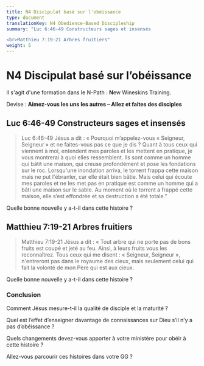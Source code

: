 ```yaml
---
title: N4 Discipulat basé sur l'obéissance
type: document
translationKey: N4 Obedience-Based Discipleship
summary: "Luc 6:46-49 Constructeurs sages et insensés

<br>Matthieu 7:19-21 Arbres fruitiers"
weight: 5
---
```

# N4 Discipulat basé sur l’obéissance

Il s'agit d'une formation dans le N-Path : **N**ew Wineskins Training.

Devise : **Aimez-vous les uns les autres – Allez et faites des disciples**

## Luc 6:46-49 Constructeurs sages et insensés

>   Luc 6:46-49 Jésus a dit : « Pourquoi m’appelez-vous « Seigneur, Seigneur » et ne faites-vous pas ce que je dis ? Quant à tous ceux qui viennent à moi, entendent mes paroles et les mettent en pratique, je vous montrerai à quoi elles ressemblent. Ils sont comme un homme qui bâtit une maison, qui creuse profondément et pose les fondations sur le roc. Lorsqu'une inondation arriva, le torrent frappa cette maison mais ne put l'ébranler, car elle était bien bâtie. Mais celui qui écoute mes paroles et ne les met pas en pratique est comme un homme qui a bâti une maison sur le sable. Au moment où le torrent a frappé cette maison, elle s’est effondrée et sa destruction a été totale.”

Quelle bonne nouvelle y a-t-il dans cette histoire ?

## Matthieu 7:19-21 Arbres fruitiers

>   Matthieu 7:19-21 Jésus a dit : « Tout arbre qui ne porte pas de bons fruits est coupé et jeté au feu. Ainsi, à leurs fruits vous les reconnaîtrez. Tous ceux qui me disent : « Seigneur, Seigneur », n'entreront pas dans le royaume des cieux, mais seulement celui qui fait la volonté de mon Père qui est aux cieux.

Quelle bonne nouvelle y a-t-il dans cette histoire ?

### Conclusion

Comment Jésus mesure-t-il la qualité de disciple et la maturité ?

Quel est l’effet d’enseigner davantage de connaissances sur Dieu s’il n’y a pas d’obéissance ?

Quels changements devez-vous apporter à votre ministère pour obéir à cette histoire ?

Allez-vous parcourir ces histoires dans votre GG ?

